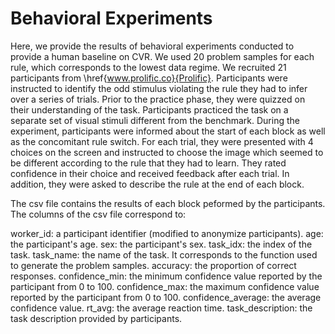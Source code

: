 
# Behavioral Experiments

Here, we provide the results of behavioral experiments conducted to provide a human baseline on CVR. We used 20 problem samples for each rule, which corresponds to the lowest data regime. We recruited 21 participants from \href{www.prolific.co}{Prolific}. Participants were instructed to identify the odd stimulus violating the rule they had to infer over a series of trials. Prior to the practice phase, they were quizzed on their understanding of the task. Participants practiced the task on a separate set of visual stimuli different from the benchmark. During the experiment, participants were informed about the start of each block as well as the concomitant rule switch. For each trial, they were presented with 4 choices on the screen and instructed to choose the image which seemed to be different according to the rule that they had to learn. They rated confidence in their choice and received feedback after each trial. In addition, they were asked to describe the rule at the end of each block.

The csv file contains the results of each block peformed by the participants. The columns of the csv file correspond to:

worker_id: a participant identifier (modified to anonymize participants).
age: the participant's age.
sex: the participant's sex.
task_idx: the index of the task.
task_name: the name of the task. It corresponds to the function used to generate the problem samples.
accuracy: the proportion of correct responses.
confidence_min: the minimum confidence value reported by the participant from 0 to 100. 
confidence_max: the maximum confidence value reported by the participant from 0 to 100.
confidence_average: the average confidence value.
rt_avg: the average reaction time.
task_description: the task description provided by participants.

